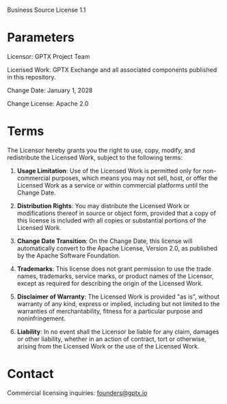 Business Source License 1.1

Parameters
==========

Licensor: GPTX Project Team

Licensed Work: GPTX Exchange and all associated components published in this repository.

Change Date: January 1, 2028

Change License: Apache 2.0

Terms
=====

The Licensor hereby grants you the right to use, copy, modify, and redistribute the Licensed Work, subject to the following terms:

1. **Usage Limitation**:
   Use of the Licensed Work is permitted only for non-commercial purposes, which means you may not sell, host, or offer the Licensed Work as a service or within commercial platforms until the Change Date.

2. **Distribution Rights**:
   You may distribute the Licensed Work or modifications thereof in source or object form, provided that a copy of this license is included with all copies or substantial portions of the Licensed Work.

3. **Change Date Transition**:
   On the Change Date, this license will automatically convert to the Apache License, Version 2.0, as published by the Apache Software Foundation.

4. **Trademarks**:
   This license does not grant permission to use the trade names, trademarks, service marks, or product names of the Licensor, except as required for describing the origin of the Licensed Work.

5. **Disclaimer of Warranty**:
   The Licensed Work is provided "as is", without warranty of any kind, express or implied, including but not limited to the warranties of merchantability, fitness for a particular purpose and noninfringement.

6. **Liability**:
   In no event shall the Licensor be liable for any claim, damages or other liability, whether in an action of contract, tort or otherwise, arising from the Licensed Work or the use of the Licensed Work.

Contact
=======

Commercial licensing inquiries: founders@gptx.io
